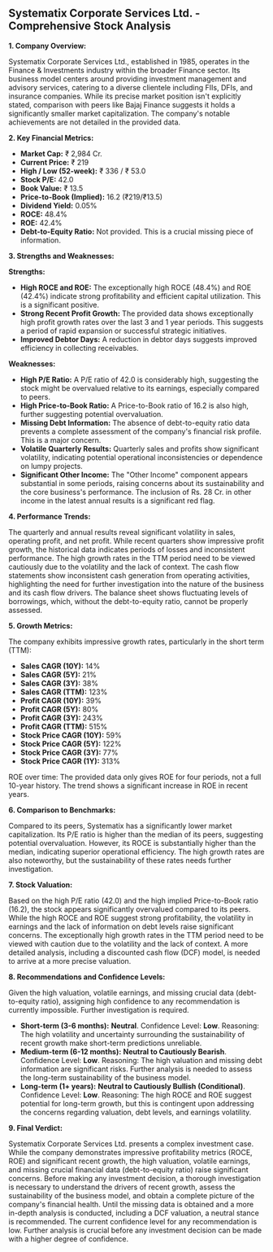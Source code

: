 ## Systematix Corporate Services Ltd. - Comprehensive Stock Analysis

**1. Company Overview:**

Systematix Corporate Services Ltd., established in 1985, operates in the Finance & Investments industry within the broader Finance sector.  Its business model centers around providing investment management and advisory services, catering to a diverse clientele including FIIs, DFIs, and insurance companies.  While its precise market position isn't explicitly stated, comparison with peers like Bajaj Finance suggests it holds a significantly smaller market capitalization.  The company's notable achievements are not detailed in the provided data.


**2. Key Financial Metrics:**

* **Market Cap:** ₹ 2,984 Cr.
* **Current Price:** ₹ 219
* **High / Low (52-week):** ₹ 336 / ₹ 53.0
* **Stock P/E:** 42.0
* **Book Value:** ₹ 13.5
* **Price-to-Book (Implied):** 16.2 (₹219/₹13.5)
* **Dividend Yield:** 0.05%
* **ROCE:** 48.4%
* **ROE:** 42.4%
* **Debt-to-Equity Ratio:** Not provided.  This is a crucial missing piece of information.


**3. Strengths and Weaknesses:**

**Strengths:**

* **High ROCE and ROE:**  The exceptionally high ROCE (48.4%) and ROE (42.4%) indicate strong profitability and efficient capital utilization.  This is a significant positive.
* **Strong Recent Profit Growth:**  The provided data shows exceptionally high profit growth rates over the last 3 and 1 year periods.  This suggests a period of rapid expansion or successful strategic initiatives.
* **Improved Debtor Days:**  A reduction in debtor days suggests improved efficiency in collecting receivables.

**Weaknesses:**

* **High P/E Ratio:** A P/E ratio of 42.0 is considerably high, suggesting the stock might be overvalued relative to its earnings, especially compared to peers.
* **High Price-to-Book Ratio:**  A Price-to-Book ratio of 16.2 is also high, further suggesting potential overvaluation.
* **Missing Debt Information:** The absence of debt-to-equity ratio data prevents a complete assessment of the company's financial risk profile. This is a major concern.
* **Volatile Quarterly Results:**  Quarterly sales and profits show significant volatility, indicating potential operational inconsistencies or dependence on lumpy projects.
* **Significant Other Income:** The "Other Income" component appears substantial in some periods, raising concerns about its sustainability and the core business's performance.  The inclusion of Rs. 28 Cr. in other income in the latest annual results is a significant red flag.


**4. Performance Trends:**

The quarterly and annual results reveal significant volatility in sales, operating profit, and net profit. While recent quarters show impressive profit growth, the historical data indicates periods of losses and inconsistent performance.  The high growth rates in the TTM period need to be viewed cautiously due to the volatility and the lack of context.  The cash flow statements show inconsistent cash generation from operating activities, highlighting the need for further investigation into the nature of the business and its cash flow drivers.  The balance sheet shows fluctuating levels of borrowings, which, without the debt-to-equity ratio, cannot be properly assessed.


**5. Growth Metrics:**

The company exhibits impressive growth rates, particularly in the short term (TTM):

* **Sales CAGR (10Y):** 14%
* **Sales CAGR (5Y):** 21%
* **Sales CAGR (3Y):** 38%
* **Sales CAGR (TTM):** 123%
* **Profit CAGR (10Y):** 39%
* **Profit CAGR (5Y):** 80%
* **Profit CAGR (3Y):** 243%
* **Profit CAGR (TTM):** 515%
* **Stock Price CAGR (10Y):** 59%
* **Stock Price CAGR (5Y):** 122%
* **Stock Price CAGR (3Y):** 77%
* **Stock Price CAGR (1Y):** 313%

ROE over time:  The provided data only gives ROE for four periods, not a full 10-year history.  The trend shows a significant increase in ROE in recent years.


**6. Comparison to Benchmarks:**

Compared to its peers, Systematix has a significantly lower market capitalization.  Its P/E ratio is higher than the median of its peers, suggesting potential overvaluation.  However, its ROCE is substantially higher than the median, indicating superior operational efficiency.  The high growth rates are also noteworthy, but the sustainability of these rates needs further investigation.


**7. Stock Valuation:**

Based on the high P/E ratio (42.0) and the high implied Price-to-Book ratio (16.2), the stock appears significantly overvalued compared to its peers.  While the high ROCE and ROE suggest strong profitability, the volatility in earnings and the lack of information on debt levels raise significant concerns.  The exceptionally high growth rates in the TTM period need to be viewed with caution due to the volatility and the lack of context.  A more detailed analysis, including a discounted cash flow (DCF) model, is needed to arrive at a more precise valuation.


**8. Recommendations and Confidence Levels:**

Given the high valuation, volatile earnings, and missing crucial data (debt-to-equity ratio), assigning high confidence to any recommendation is currently impossible.  Further investigation is required.

* **Short-term (3-6 months):**  **Neutral**.  Confidence Level: **Low**.  Reasoning:  The high volatility and uncertainty surrounding the sustainability of recent growth make short-term predictions unreliable.
* **Medium-term (6-12 months):**  **Neutral to Cautiously Bearish**. Confidence Level: **Low**. Reasoning:  The high valuation and missing debt information are significant risks.  Further analysis is needed to assess the long-term sustainability of the business model.
* **Long-term (1+ years):**  **Neutral to Cautiously Bullish (Conditional)**. Confidence Level: **Low**. Reasoning:  The high ROCE and ROE suggest potential for long-term growth, but this is contingent upon addressing the concerns regarding valuation, debt levels, and earnings volatility.


**9. Final Verdict:**

Systematix Corporate Services Ltd. presents a complex investment case.  While the company demonstrates impressive profitability metrics (ROCE, ROE) and significant recent growth, the high valuation, volatile earnings, and missing crucial financial data (debt-to-equity ratio) raise significant concerns.  Before making any investment decision, a thorough investigation is necessary to understand the drivers of recent growth, assess the sustainability of the business model, and obtain a complete picture of the company's financial health.  Until the missing data is obtained and a more in-depth analysis is conducted, including a DCF valuation, a neutral stance is recommended.  The current confidence level for any recommendation is low.  Further analysis is crucial before any investment decision can be made with a higher degree of confidence.

